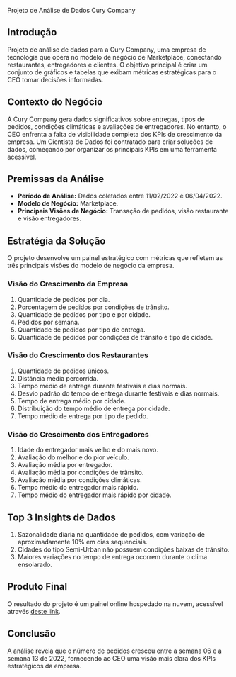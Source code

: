 Projeto de Análise de Dados Cury Company

## Introdução
Projeto de análise de dados para a Cury Company, uma empresa de tecnologia que opera no modelo de negócio de Marketplace, conectando restaurantes, entregadores e clientes. O objetivo principal é criar um conjunto de gráficos e tabelas que exibam métricas estratégicas para o CEO tomar decisões informadas.

## Contexto do Negócio
A Cury Company gera dados significativos sobre entregas, tipos de pedidos, condições climáticas e avaliações de entregadores. No entanto, o CEO enfrenta a falta de visibilidade completa dos KPIs de crescimento da empresa. Um Cientista de Dados foi contratado para criar soluções de dados, começando por organizar os principais KPIs em uma ferramenta acessível.

## Premissas da Análise
- **Período de Análise:** Dados coletados entre 11/02/2022 e 06/04/2022.
- **Modelo de Negócio:** Marketplace.
- **Principais Visões de Negócio:** Transação de pedidos, visão restaurante e visão entregadores.

## Estratégia da Solução
O projeto desenvolve um painel estratégico com métricas que refletem as três principais visões do modelo de negócio da empresa.

### Visão do Crescimento da Empresa
1. Quantidade de pedidos por dia.
2. Porcentagem de pedidos por condições de trânsito.
3. Quantidade de pedidos por tipo e por cidade.
4. Pedidos por semana.
5. Quantidade de pedidos por tipo de entrega.
6. Quantidade de pedidos por condições de trânsito e tipo de cidade.

### Visão do Crescimento dos Restaurantes
1. Quantidade de pedidos únicos.
2. Distância média percorrida.
3. Tempo médio de entrega durante festivais e dias normais.
4. Desvio padrão do tempo de entrega durante festivais e dias normais.
5. Tempo de entrega médio por cidade.
6. Distribuição do tempo médio de entrega por cidade.
7. Tempo médio de entrega por tipo de pedido.

### Visão do Crescimento dos Entregadores
1. Idade do entregador mais velho e do mais novo.
2. Avaliação do melhor e do pior veículo.
3. Avaliação média por entregador.
4. Avaliação média por condições de trânsito.
5. Avaliação média por condições climáticas.
6. Tempo médio do entregador mais rápido.
7. Tempo médio do entregador mais rápido por cidade.

## Top 3 Insights de Dados
1. Sazonalidade diária na quantidade de pedidos, com variação de aproximadamente 10% em dias sequenciais.
2. Cidades do tipo Semi-Urban não possuem condições baixas de trânsito.
3. Maiores variações no tempo de entrega ocorrem durante o clima ensolarado.

## Produto Final
O resultado do projeto é um painel online hospedado na nuvem, acessível através [deste link](https://project-currycompany.streamlit.app/).

## Conclusão
A análise revela que o número de pedidos cresceu entre a semana 06 e a semana 13 de 2022, fornecendo ao CEO uma visão mais clara dos KPIs estratégicos da empresa.
